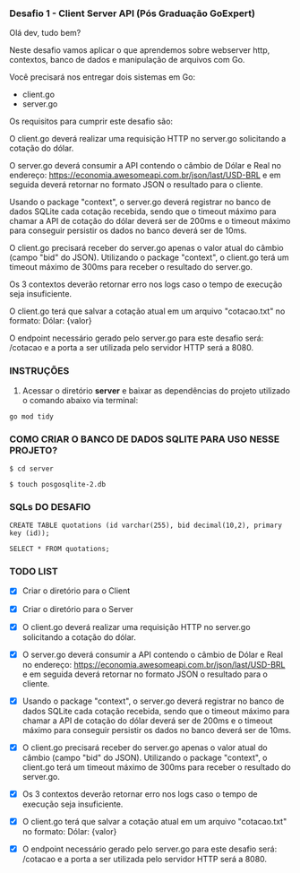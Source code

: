 ### Desafio 1 - Client Server API (Pós Graduação GoExpert)

Olá dev, tudo bem?
 
Neste desafio vamos aplicar o que aprendemos sobre webserver http, contextos,
banco de dados e manipulação de arquivos com Go.
 
Você precisará nos entregar dois sistemas em Go:
- client.go
- server.go
 
Os requisitos para cumprir este desafio são:
 
O client.go deverá realizar uma requisição HTTP no server.go solicitando a cotação do dólar.
 
O server.go deverá consumir a API contendo o câmbio de Dólar e Real no endereço: https://economia.awesomeapi.com.br/json/last/USD-BRL e em seguida deverá retornar no formato JSON o resultado para o cliente.
 
Usando o package "context", o server.go deverá registrar no banco de dados SQLite cada cotação recebida, sendo que o timeout máximo para chamar a API de cotação do dólar deverá ser de 200ms e o timeout máximo para conseguir persistir os dados no banco deverá ser de 10ms.
 
O client.go precisará receber do server.go apenas o valor atual do câmbio (campo "bid" do JSON). Utilizando o package "context", o client.go terá um timeout máximo de 300ms para receber o resultado do server.go.
 
Os 3 contextos deverão retornar erro nos logs caso o tempo de execução seja insuficiente.
 
O client.go terá que salvar a cotação atual em um arquivo "cotacao.txt" no formato: Dólar: {valor}
 
O endpoint necessário gerado pelo server.go para este desafio será: /cotacao e a porta a ser utilizada pelo servidor HTTP será a 8080.

### INSTRUÇÕES

1. Acessar o diretório **server** e baixar as dependências do projeto utilizado o comando abaixo via terminal:

```
go mod tidy
```

### COMO CRIAR O BANCO DE DADOS SQLITE PARA USO NESSE PROJETO?

```
$ cd server
```

```
$ touch posgosqlite-2.db
```

### SQLs DO DESAFIO

```
CREATE TABLE quotations (id varchar(255), bid decimal(10,2), primary key (id));
```

```
SELECT * FROM quotations;
```

### TODO LIST

- [x] Criar o diretório para o Client
- [x] Criar o diretório para o Server
- [x] O client.go deverá realizar uma requisição HTTP no server.go solicitando a cotação do dólar.
- [x] O server.go deverá consumir a API contendo o câmbio de Dólar e Real no endereço: https://economia.awesomeapi.com.br/json/last/USD-BRL e em seguida deverá retornar no formato JSON o resultado para o cliente.
- [x] Usando o package "context", o server.go deverá registrar no banco de dados SQLite cada cotação recebida, sendo que o timeout máximo para chamar a API de cotação do dólar deverá ser de 200ms e o timeout máximo para conseguir persistir os dados no banco deverá ser de 10ms.
- [x] O client.go precisará receber do server.go apenas o valor atual do câmbio (campo "bid" do JSON). Utilizando o package "context", o client.go terá um timeout máximo de 300ms para receber o resultado do server.go.
- [X] Os 3 contextos deverão retornar erro nos logs caso o tempo de execução seja insuficiente.
- [x] O client.go terá que salvar a cotação atual em um arquivo "cotacao.txt" no formato: Dólar: {valor}
- [x] O endpoint necessário gerado pelo server.go para este desafio será: /cotacao e a porta a ser utilizada pelo servidor HTTP será a 8080.


